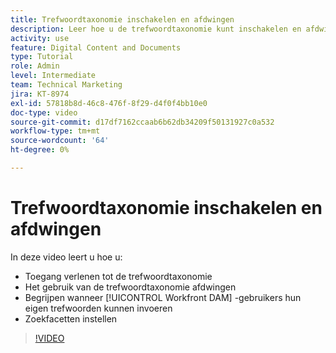```yaml
---
title: Trefwoordtaxonomie inschakelen en afdwingen
description: Leer hoe u de trefwoordtaxonomie kunt inschakelen en afdwingen, wanneer gebruikers hun eigen trefwoorden kunnen invoeren en zoekfacetten kunnen instellen in [!UICONTROL Workfront DAM] .
activity: use
feature: Digital Content and Documents
type: Tutorial
role: Admin
level: Intermediate
team: Technical Marketing
jira: KT-8974
exl-id: 57818b8d-46c8-476f-8f29-d4f0f4bb10e0
doc-type: video
source-git-commit: d17df7162ccaab6b62db34209f50131927c0a532
workflow-type: tm+mt
source-wordcount: '64'
ht-degree: 0%

---
```


# Trefwoordtaxonomie inschakelen en afdwingen

In deze video leert u hoe u:

* Toegang verlenen tot de trefwoordtaxonomie
* Het gebruik van de trefwoordtaxonomie afdwingen
* Begrijpen wanneer [!UICONTROL Workfront DAM] -gebruikers hun eigen trefwoorden kunnen invoeren
* Zoekfacetten instellen

>[!VIDEO](https://video.tv.adobe.com/v/335237/?quality=12&learn=on&enablevpops)
